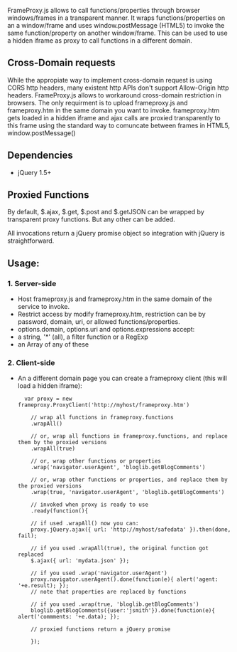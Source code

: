 FrameProxy.js allows to call functions/properties through browser windows/frames in a transparent manner.
It wraps functions/properties on an a window/frame and uses window.postMessage (HTML5) to invoke the same function/property on another window/frame.
This can be used to use a hidden iframe as proxy to call functions in a different domain.

## Cross-Domain requests

While the appropiate way to implement cross-domain request is using CORS http headers, many existent http APIs don't support Allow-Origin http headers.
FrameProxy.js allows to workaround cross-domain restriction in browsers.
The only requirment is to upload frameproxy.js and frameproxy.htm in the same domain you want to invoke.
frameproxy.htm gets loaded in a hidden iframe and ajax calls are proxied transparently to this frame using the standard way to comuncate between frames in HTML5, window.postMessage()

## Dependencies

* jQuery 1.5+

## Proxied Functions

By default, $.ajax, $.get, $.post and $.getJSON can be wrapped by transparent proxy functions. But any other can be added.

All invocations return a jQuery promise object so integration with jQuery is straightforward.

## Usage:

### 1. Server-side
* Host frameproxy.js and frameproxy.htm in the same domain of the service to invoke.
* Restrict access by modify frameproxy.htm, restriction can be by password, domain, uri, or allowed functions/properties.
 * options.domain, options.uri and options.expressions accept:
  * a string, '*' (all), a filter function or a RegExp
  * an Array of any of these

### 2. Client-side
* An a different domain page you can create a frameproxy client (this will load a hidden iframe):

        var proxy = new frameproxy.ProxyClient('http://myhost/frameproxy.htm')
              
          // wrap all functions in frameproxy.functions
          .wrapAll()
                
          // or, wrap all functions in frameproxy.functions, and replace them by the proxied versions
          .wrapAll(true)
              
          // or, wrap other functions or properties 
          .wrap('navigator.userAgent', 'bloglib.getBlogComments')
          
          // or, wrap other functions or properties, and replace them by the proxied versions
          .wrap(true, 'navigator.userAgent', 'bloglib.getBlogComments')
          
          // invoked when proxy is ready to use
          .ready(function(){

          // if used .wrapAll() now you can:
          proxy.jQuery.ajax({ url: 'http://myhost/safedata' }).then(done, fail);
          
          // if you used .wrapAll(true), the original function got replaced
          $.ajax({ url: 'mydata.json' });
          
          // if you used .wrap('navigator.userAgent')
          proxy.navigator.userAgent().done(function(e){ alert('agent: '+e.result); });
          // note that properties are replaced by functions
          
          // if you used .wrap(true, 'bloglib.getBlogComments')
          bloglib.getBlogComments({user:'jsmith'}).done(function(e){ alert('commments: '+e.data); });
          
          // proxied functions return a jQuery promise
          
          });
        
